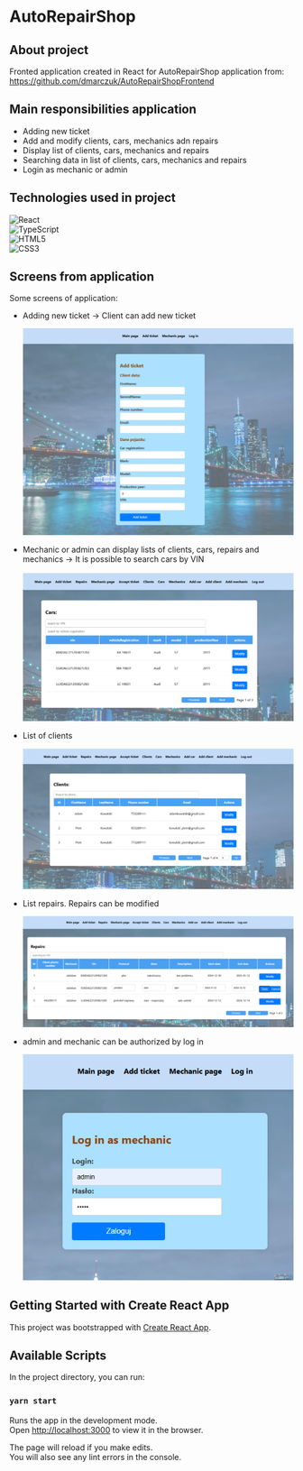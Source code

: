 # AutoRepairShop

## About project
Fronted application created in React for AutoRepairShop application from: https://github.com/dmarczuk/AutoRepairShopFrontend

## Main responsibilities application
<ul>
<li>Adding new ticket</li>
<li>Add and modify clients, cars, mechanics adn repairs</li>
<li>Display list of clients, cars, mechanics and repairs</li>
<li>Searching data in list of clients, cars, mechanics and repairs</li>
<li>Login as mechanic or admin</li>
</ul>

## Technologies used in project

![React](https://img.shields.io/badge/react-%2320232a.svg?style=for-the-badge&logo=react&logoColor=%2361DAFB)  
![TypeScript](https://img.shields.io/badge/typescript-%23007ACC.svg?style=for-the-badge&logo=typescript&logoColor=white)  
![HTML5](https://img.shields.io/badge/html5-%23E34F26.svg?style=for-the-badge&logo=html5&logoColor=white)  
![CSS3](https://img.shields.io/badge/css3-%231572B6.svg?style=for-the-badge&logo=css3&logoColor=white)
<br>

## Screens from application
Some screens of application:
<ul>
<li>Adding new ticket -> Client can add new ticket</li>

![addTicket.png](screens/addTicket.png)

<li>Mechanic or admin can display lists of clients, cars, repairs and mechanics
-> It is possible to search cars by VIN</li>

![cars.png](screens/cars.png)
<li>List of clients</li>

![clients.png](screens/clients.png)
<li>List repairs. Repairs can be modified</li>

![repairs.png](screens/repairs.png)
<li>admin and mechanic can be authorized by log in</li>

![lLogin.png](screens/lLogin.png)
</ul>


## Getting Started with Create React App

This project was bootstrapped with [Create React App](https://github.com/facebook/create-react-app).

## Available Scripts

In the project directory, you can run:

### `yarn start`

Runs the app in the development mode.\
Open [http://localhost:3000](http://localhost:3000) to view it in the browser.

The page will reload if you make edits.\
You will also see any lint errors in the console.

